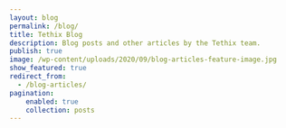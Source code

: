 ```yaml
---
layout: blog
permalink: /blog/
title: Tethix Blog
description: Blog posts and other articles by the Tethix team.
publish: true
image: /wp-content/uploads/2020/09/blog-articles-feature-image.jpg
show_featured: true
redirect_from:
  - /blog-articles/
pagination:
    enabled: true
    collection: posts
---
```


